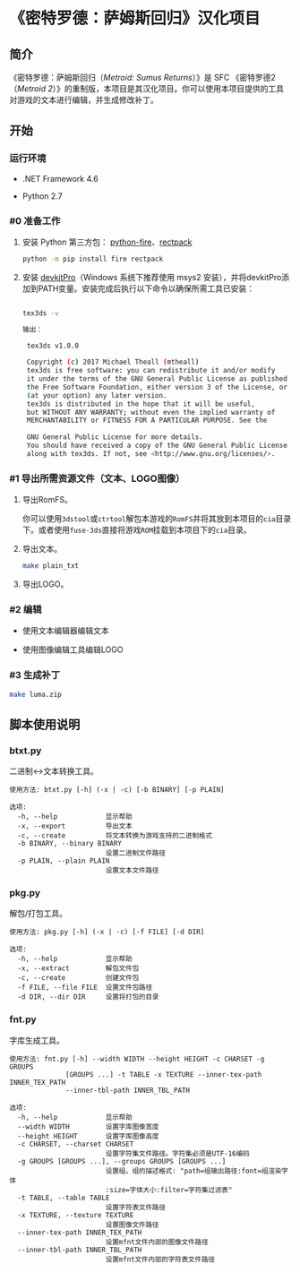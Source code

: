 # 《密特罗德：萨姆斯回归》汉化项目

## 简介

《密特罗德：萨姆斯回归（*Metroid: Sumus Returns*）》是 SFC  《密特罗德2（*Metroid 2*）》的重制版，本项目是其汉化项目。你可以使用本项目提供的工具对游戏的文本进行编辑，并生成修改补丁。

## 开始

### 运行环境

* .NET Framework 4.6

* Python 2.7

### #0 准备工作

1. 安装 Python 第三方包： [python-fire](https://github.com/google/python-fire)、[rectpack](https://github.com/secnot/rectpack)

   ```bash
   python -m pip install fire rectpack
   ```

2. 安装 [devkitPro](https://devkitpro.org/wiki/Getting_Started)（Windows 系统下推荐使用 msys2 安装），并将devkitPro添加到PATH变量。安装完成后执行以下命令以确保所需工具已安装：

   ```bash
   
   tex3ds -v
   
   输出：
   
    tex3ds v1.0.0
    
    Copyright (c) 2017 Michael Theall (mtheall)
    tex3ds is free software: you can redistribute it and/or modify
    it under the terms of the GNU General Public License as published by
    the Free Software Foundation, either version 3 of the License, or
    (at your option) any later version.
    tex3ds is distributed in the hope that it will be useful,
    but WITHOUT ANY WARRANTY; without even the implied warranty of
    MERCHANTABILITY or FITNESS FOR A PARTICULAR PURPOSE. See the
    
    GNU General Public License for more details.
    You should have received a copy of the GNU General Public License
    along with tex3ds. If not, see <http://www.gnu.org/licenses/>.
   ```

### #1 导出所需资源文件（文本、LOGO图像）

1. 导出RomFS。

   你可以使用`3dstool`或`ctrtool`解包本游戏的`RomFS`并将其放到本项目的`cia`目录下。或者使用`fuse-3ds`直接将游戏`ROM`挂载到本项目下的`cia`目录。

2. 导出文本。

   ```bash
   make plain_txt
   ```

3. 导出LOGO。

### #2 编辑

* 使用文本编辑器编辑文本

* 使用图像编辑工具编辑LOGO

### #3 生成补丁

```bash
make luma.zip
```

## 脚本使用说明

### btxt.py

二进制<->文本转换工具。

```
使用方法: btxt.py [-h] (-x | -c) [-b BINARY] [-p PLAIN]

选项:
  -h, --help            显示帮助
  -x, --export          导出文本
  -c, --create          将文本转换为游戏支持的二进制格式
  -b BINARY, --binary BINARY
                        设置二进制文件路径
  -p PLAIN, --plain PLAIN
                        设置文本文件路径
```

### pkg.py

解包/打包工具。

```
使用方法: pkg.py [-h] (-x | -c) [-f FILE] [-d DIR]

选项:
  -h, --help            显示帮助
  -x, --extract         解包文件包
  -c, --create          创建文件包
  -f FILE, --file FILE  设置文件包路径
  -d DIR, --dir DIR     设置将打包的目录
```

### fnt.py

字库生成工具。

```
使用方法: fnt.py [-h] --width WIDTH --height HEIGHT -c CHARSET -g GROUPS
              [GROUPS ...] -t TABLE -x TEXTURE --inner-tex-path INNER_TEX_PATH
              --inner-tbl-path INNER_TBL_PATH

选项:
  -h, --help            显示帮助
  --width WIDTH         设置字库图像宽度
  --height HEIGHT       设置字库图像高度
  -c CHARSET, --charset CHARSET
                        设置字符集文件路径。字符集必须是UTF-16编码
  -g GROUPS [GROUPS ...], --groups GROUPS [GROUPS ...]
                        设置组。组的描述格式: "path=组输出路径:font=组渲染字体
                        :size=字体大小:filter=字符集过滤表"
  -t TABLE, --table TABLE
                        设置字符表文件路径
  -x TEXTURE, --texture TEXTURE
                        设置图像文件路径
  --inner-tex-path INNER_TEX_PATH
                        设置mfnt文件内部的图像文件路径
  --inner-tbl-path INNER_TBL_PATH
                        设置mfnt文件内部的字符表文件路径
```
